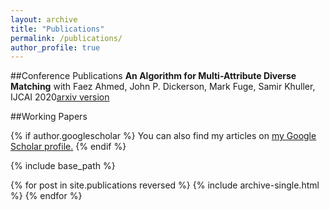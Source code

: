 ```yaml
---
layout: archive
title: "Publications"
permalink: /publications/
author_profile: true
---
```

##Conference Publications
**An Algorithm for Multi-Attribute Diverse Matching** with Faez Ahmed, John P. Dickerson, Mark Fuge, Samir Khuller, IJCAI 2020[arxiv version]("https://arxiv.org/abs/1909.03350")

##Working Papers

{% if author.googlescholar %}
  You can also find my articles on <u><a href="{{author.googlescholar}}">my Google Scholar profile</a>.</u>
{% endif %}

{% include base_path %}

{% for post in site.publications reversed %}
  {% include archive-single.html %}
{% endfor %}
